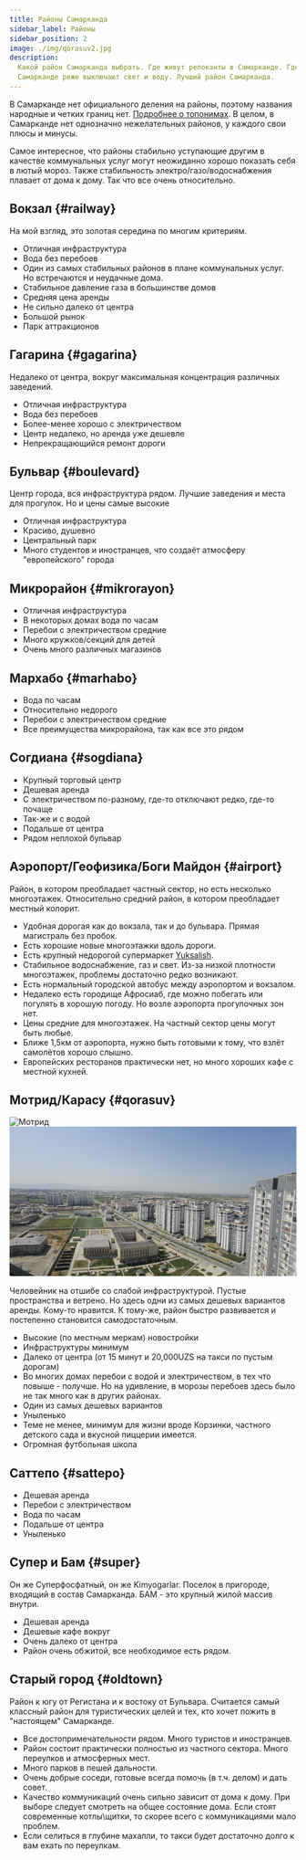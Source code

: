 ```yaml
---
title: Районы Самарканда
sidebar_label: Районы
sidebar_position: 2
image: ./img/qorasuv2.jpg
description:
  Какой район Самарканда выбрать. Где живут релоканты в Самарканде. Где в
  Самарканде реже выключают свет и воду. Лучший район Самарканда.
---
```


<head>
  <title>Районы Самарканда</title>
  <meta property="og:title" content="Районы Самарканда" />
</head>

В Самарканде нет официального деления на районы, поэтому названия народные и
четких границ нет. [Подробнее о топонимах](../samarkand/toponyms.md). В целом, в
Самарканде нет однозначно нежелательных районов, у каждого свои плюсы и минусы.

Самое интересное, что районы стабильно уступающие другим в качестве коммунальных
услуг могут неожиданно хорошо показать себя в лютый мороз. Также стабильность
электро/газо/водоснабжения плавает от дома к дому. Так что все очень
относительно.

## Вокзал {#railway}

На мой взгляд, это золотая середина по многим критериям.

- Отличная инфраструктура
- Вода без перебоев
- Один из самых стабильных районов в плане коммунальных услуг. Но встречаются и
  неудачные дома.
- Стабильное давление газа в большинстве домов
- Средняя цена аренды
- Не сильно далеко от центра
- Большой рынок
- Парк аттракционов

## Гагарина {#gagarina}

Недалеко от центра, вокруг максимальная концентрация различных заведений.

- Отличная инфраструктура
- Вода без перебоев
- Более-менее хорошо с электричеством
- Центр недалеко, но аренда уже дешевле
- Непрекращающийся ремонт дороги

## Бульвар {#boulevard}

Центр города, вся инфраструктура рядом. Лучшие заведения и места для прогулок.
Но и цены самые высокие

- Отличная инфраструктура
- Красиво, душевно
- Центральный парк
- Много студентов и иностранцев, что создаёт атмосферу "европейского" города

## Микрорайон {#mikrorayon}

- Отличная инфраструктура
- В некоторых домах вода по часам
- Перебои с электричеством средние
- Много кружков/секций для детей
- Очень много различных магазинов

## Мархабо {#marhabo}

- Вода по часам
- Относительно недорого
- Перебои с электричеством средние
- Все преимущества микрорайона, так как все это рядом

## Согдиана {#sogdiana}

- Крупный торговый центр
- Дешевая аренда
- С электричеством по-разному, где-то отключают редко, где-то почаще
- Так-же и с водой
- Подальше от центра
- Рядом неплохой бульвар

## Аэропорт/Геофизика/Боги Майдон {#airport}

Район, в котором преобладает частный сектор, но есть несколько многоэтажек.
Относительно средний район, в котором преобладает местный колорит.

- Удобная дорогая как до вокзала, так и до бульвара. Прямая магистраль без
  пробок.
- Есть хорошие новые многоэтажки вдоль дороги.
- Есть крупный недорогой супермаркет
  [Yuksalish](../purchases/grocery.md#mini-supermarket).
- Стабильное водоснабжение, газ и свет. Из-за низкой плотности многоэтажек,
  проблемы достаточно редко возникают.
- Есть нормальный городской автобус между аэропортом и вокзалом.
- Недалеко есть городище Афросиаб, где можно побегать или погулять в хорошую
  погоду. Но возле аэропорта прогулочных зон нет.
- Цены средние для многоэтажек. На частный сектор цены могут быть любые.
- Ближе 1,5км от аэропорта, нужно быть готовыми к тому, что взлёт самолётов
  хорошо слышно.
- Европейских ресторанов практически нет, но много хороших кафе с местной
  кухней.

## Мотрид/Карасу {#qorasuv}

![Мотрид](img/qorasuv.jpg) ![Карасу](img/qorasuv2.jpg)

Человейник на отшибе со слабой инфраструктурой. Пустые пространства и ветрено.
Но здесь одни из самых дешевых вариантов аренды. Кому-то нравится. К тому-же,
район быстро развивается и постепенно становится самодостаточным.

- Высокие (по местным меркам) новостройки
- Инфраструктуры минимум
- Далеко от центра (от 15 минут и 20,000UZS на такси по пустым дорогам)
- Во многих домах перебои с водой и электричеством, в тех что повыше - получше.
  Но на удивление, в морозы перебоев здесь было не так много как в других
  районах.
- Один из самых дешевых вариантов
- Уныленько
- Теме не менее, минимум для жизни вроде Корзинки, частного детского сада и
  вкусной пиццерии имеется.
- Огромная футбольная школа

## Саттепо {#sattepo}

- Дешевая аренда
- Перебои с электричеством
- Вода по часам
- Подальше от центра
- Уныленько

## Супер и Бам {#super}

Он же Суперфосфатный, он же Kimyogarlar. Поселок в пригороде, входящий в состав
Самарканда. БАМ - это крупный жилой массив внутри.

- Дешевая аренда
- Дешевые кафе вокруг
- Очень далеко от центра
- Район очень обжитой, все необходимое есть рядом.

## Старый город {#oldtown}

Район к югу от Регистана и к востоку от Бульвара. Считается самый классный район
для туристических целей и тех, кто хочет пожить в "настоящем" Самарканде.

- Все достопримечательности рядом. Много туристов и иностранцев.
- Район состоит практически полностью из частного сектора. Много переулков и
  атмосферных мест.
- Много парков в пешей дальности.
- Очень добрые соседи, готовые всегда помочь (в т.ч. делом) и дать совет.
- Качество коммуникаций очень сильно зависит от дома к дому. При выборе следует
  смотреть на общее состояние дома. Если стоят современные котлы\щитки, то
  скорее всего с коммуникациями мало проблем.
- Если селиться в глубине махалли, то такси будет достаточно долго к вам ехать
  по переулкам.
